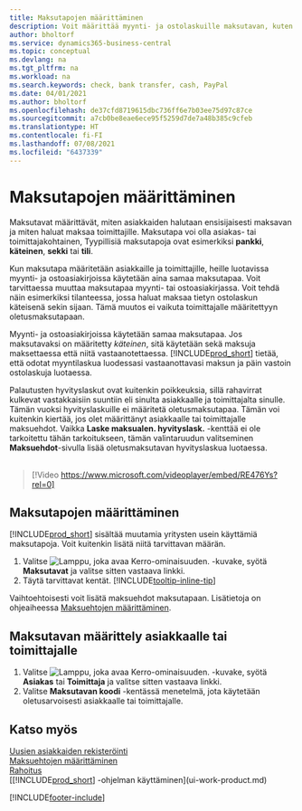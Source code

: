 ```yaml
---
title: Maksutapojen määrittäminen
description: Voit määrittää myynti- ja ostolaskuille maksutavan, kuten sekin, pankkisiirron, käteisen tai PayPal-maksun.
author: bholtorf
ms.service: dynamics365-business-central
ms.topic: conceptual
ms.devlang: na
ms.tgt_pltfrm: na
ms.workload: na
ms.search.keywords: check, bank transfer, cash, PayPal
ms.date: 04/01/2021
ms.author: bholtorf
ms.openlocfilehash: de37cfd8719615dbc736ff6e7b03ee75d97c87ce
ms.sourcegitcommit: a7cb0be8eae6ece95f5259d7de7a48b385c9cfeb
ms.translationtype: HT
ms.contentlocale: fi-FI
ms.lasthandoff: 07/08/2021
ms.locfileid: "6437339"
---
```

# <a name="set-up-payment-methods"></a>Maksutapojen määrittäminen

Maksutavat määrittävät, miten asiakkaiden halutaan ensisijaisesti maksavan ja miten haluat maksaa toimittajille. Maksutapa voi olla asiakas- tai toimittajakohtainen, Tyypillisiä maksutapoja ovat esimerkiksi **pankki**, **käteinen**, **sekki** tai **tili**.

Kun maksutapa määritetään asiakkaille ja toimittajille, heille luotavissa myynti- ja ostoasiakirjoissa käytetään aina samaa maksutapaa. Voit tarvittaessa muuttaa maksutapaa myynti- tai ostoasiakirjassa. Voit tehdä näin esimerkiksi tilanteessa, jossa haluat maksaa tietyn ostolaskun käteisenä sekin sijaan. Tämä muutos ei vaikuta toimittajalle määritettyyn oletusmaksutapaan.

Myynti- ja ostoasiakirjoissa käytetään samaa maksutapaa. Jos maksutavaksi on määritetty _käteinen_, sitä käytetään sekä maksuja maksettaessa että niitä vastaanotettaessa. [!INCLUDE[prod_short](includes/prod_short.md)] tietää, että odotat myyntilaskua luodessasi vastaanottavasi maksun ja päin vastoin ostolaskuja luotaessa.

Palautusten hyvityslaskut ovat kuitenkin poikkeuksia, sillä rahavirrat kulkevat vastakkaisiin suuntiin eli sinulta asiakkaalle ja toimittajalta sinulle. Tämän vuoksi hyvityslaskuille ei määritetä oletusmaksutapaa. Tämän voi kuitenkin kiertää, jos olet määrittänyt asiakkaalle tai toimittajalle maksuehdot. Vaikka **Laske maksualen. hyvityslask.** -kenttää ei ole tarkoitettu tähän tarkoitukseen, tämän valintaruudun valitseminen **Maksuehdot**-sivulla lisää oletusmaksutavan hyvityslaskua luotaessa. <br><br>  

> [!Video https://www.microsoft.com/videoplayer/embed/RE476Ys?rel=0]

## <a name="to-set-up-a-payment-method"></a>Maksutapojen määrittäminen

[!INCLUDE[prod_short](includes/prod_short.md)] sisältää muutamia yritysten usein käyttämiä maksutapoja. Voit kuitenkin lisätä niitä tarvittavan määrän.

1. Valitse ![Lamppu, joka avaa Kerro-ominaisuuden.](media/ui-search/search_small.png "Kerro, mitä haluat tehdä") -kuvake, syötä **Maksutavat** ja valitse sitten vastaava linkki.
2. Täytä tarvittavat kentät. [!INCLUDE[tooltip-inline-tip](includes/tooltip-inline-tip_md.md)]

Vaihtoehtoisesti voit lisätä maksuehdot maksutapaan. Lisätietoja on ohjeaiheessa [Maksuehtojen määrittäminen](finance-payment-terms.md).  

## <a name="to-assign-a-payment-method-to-a-customer-or-vendor"></a>Maksutavan määrittely asiakkaalle tai toimittajalle

1. Valitse ![Lamppu, joka avaa Kerro-ominaisuuden.](media/ui-search/search_small.png "Kerro, mitä haluat tehdä") -kuvake, syötä **Asiakas** tai **Toimittaja** ja valitse sitten vastaava linkki.
2. Valitse **Maksutavan koodi** -kentässä menetelmä, jota käytetään oletusarvoisesti asiakkaalle tai toimittajalle.

## <a name="see-also"></a>Katso myös

[Uusien asiakkaiden rekisteröinti](sales-how-register-new-customers.md)  
[Maksuehtojen määrittäminen](finance-payment-terms.md)  
[Rahoitus](finance.md)  
[[!INCLUDE[prod_short](includes/prod_short.md)] -ohjelman käyttäminen](ui-work-product.md)  


[!INCLUDE[footer-include](includes/footer-banner.md)]